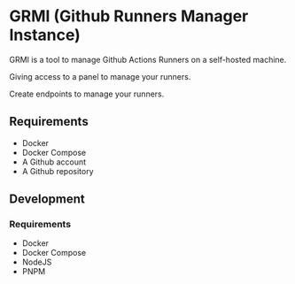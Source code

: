 # GRMI (Github Runners Manager Instance)

GRMI is a tool to manage Github Actions Runners on a self-hosted machine.

Giving access to a panel to manage your runners.

Create endpoints to manage your runners.

## Requirements

- Docker
- Docker Compose
- A Github account
- A Github repository

## Development

### Requirements

- Docker
- Docker Compose
- NodeJS
- PNPM